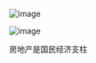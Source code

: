 ![image](https://yuncodeweb.oss-cn-hangzhou.aliyuncs.com/uploads/xiquwugou/source/22c8882f17650c3d6e4190ce4a9e0a84/image.png)

![image](https://yuncodeweb.oss-cn-hangzhou.aliyuncs.com/uploads/xiquwugou/source/20abaa4fedadcedb8f17375d8b943251/image.png)

房地产是国民经济支柱